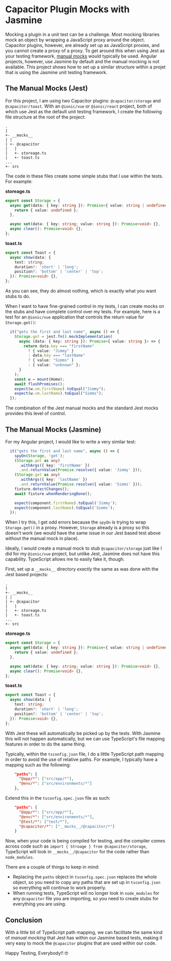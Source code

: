 # Capacitor Plugin Mocks with Jasmine

Mocking a plugin in a unit test can be a challenge. Most mocking libraries mock an object by wrapping a JavaScript proxy around the object. Capacitor plugins, however, are already set up as JavaScript proxies, and you cannot create a proxy of a proxy. To get around this when using Jest as your testing framework, <a href="https://jestjs.io/docs/manual-mocks" _target="blank">manual mocks</a> would typically be used. Angular projects, however, use Jasmine by default and the manual mocking is not available. This project shows how to set up a similar structure within a projet that is using the Jasmine unit testing framework.

## The Manual Mocks (Jest)

For this project, I am using two Capacitor plugins: `@capacitor/storage` and `@capacitor/toast`. With an `@ionic/vue` or `@ionic/react` project, both of which use Jest as the default unit testing framework, I create the following file structure at the root of the project:

```
.
|
+- __mocks__
| |
| +- @capacitor
|   |
|   +- storeage.ts
|   +- toast.ts
...
+- src
```

The code in these files create some simple stubs that I use within the tests. For example:

**storeage.ts**

```TypeScript
export const Storage = {
  async get(data: { key: string }): Promise<{ value: string | undefined }> {
    return { value: undefined };
  },

  async set(data: { key: string; value: string }): Promise<void> {},
  async clear(): Promise<void> {},
};
```

**toast.ts**

```TypeScript
export const Toast = {
  async show(data: {
    text: string;
    duration?: 'short' | 'long';
    position?: 'bottom' | 'center' | 'top';
  }): Promise<void> {},
};
```

As you can see, they do almost nothing, which is exactly what you want stubs to do.

When I want to have fine-grained control in my tests, I can create mocks on the stubs and have complete control over my tests. For example, here is a test for an `@ionic/vue` application that controls the return value for `Storage.get()`:

```TypeScript
  it("gets the first and last name", async () => {
    Storage.get = jest.fn().mockImplementation(
      async (data: { key: string }): Promise<{ value: string }> => {
        return data.key === "firstName"
          ? { value: "Jimmy" }
          : data.key === "lastName"
          ? { value: "Simms" }
          : { value: "unknown" };
      }
    );
    const w = mount(Home);
    await flushPromises();
    expect(w.vm.firstName).toEqual("Jimmy");
    expect(w.vm.lastName).toEqual("Simms");
  });
```

The combination of the Jest manual mocks and the standard Jest mocks provides this level of control.

## The Manual Mocks (Jasmine)

For my Angular project, I would like to write a very similar test:

```TypeScript
  it("gets the first and last name", async () => {
    spyOn(Storage, 'get');
    (Storage.get as any)
      .withArgs({ key: 'firstName' })
      .and.returnValue(Promise.resolve({ value: 'Jimmy' }));
    (Storage.get as any)
      .withArgs({ key: 'lastName' })
      .and.returnValue(Promise.resolve({ value: 'Simms' }));
    fixture.detectChanges();
    await fixture.whenRenderingDone();

    expect(component.firstName).toEqual('Jimmy');
    expect(component.lastName).toEqual('Simms');
  });
```

When I try this, I get odd errors because the `spyOn` is trying to wrap `Storage.get()` in a proxy. However, `Storage` already is a proxy so this doesn't work (we would have the same issue in our Jest based test above without the manual mock in place).

Ideally, I would create a manual mock to stub `@capacitor/storage` just like I did for my `@ionic/vue` project, but unlike Jest, Jasmine does not have this capability. TypeScript allows me to easily fake it, though.

First, set up a `__mocks__` directory _exactly_ the same as was done with the Jest based projects:

```
.
|
+- __mocks__
| |
| +- @capacitor
|   |
|   +- storeage.ts
|   +- toast.ts
...
+- src
```

**storeage.ts**

```TypeScript
export const Storage = {
  async get(data: { key: string }): Promise<{ value: string | undefined }> {
    return { value: undefined };
  },

  async set(data: { key: string; value: string }): Promise<void> {},
  async clear(): Promise<void> {},
};
```

**toast.ts**

```TypeScript
export const Toast = {
  async show(data: {
    text: string;
    duration?: 'short' | 'long';
    position?: 'bottom' | 'center' | 'top';
  }): Promise<void> {},
};
```

With Jest these will automatically be picked up by the tests. With Jasmine this will not happen automatically, but we can use TypeScript's file mapping features in order to do the same thing.

Typically, within the `tsconfig.json` file, I do a little TypeScript path mapping in order to avoid the use of relative paths. For example, I typically have a mapping such as the following:

```JSON
    "paths": {
      "@app/*": ["src/app/*"],
      "@env/*": ["src/environments/*"]
    },
```

Extend this in the `tsconfig.spec.json` file as such:

```JSON
    "paths": {
      "@app/*": ["src/app/*"],
      "@env/*": ["src/environments/*"],
      "@test/*": ["test/*"],
      "@capacitor/*": ["__mocks__/@capacitor/*"]
    }
```

Now, when your code is being compiled for testing, and the compiler comes across code such as `import { Stroage } from @capacitor/storage`, TypeScript will look in `__mocks__/@capacitor` for the code rather than `node_modules`.

There are a couple of things to keep in mind:

- Replacing the `paths` object in `tsconfig.spec.json` replaces the whole object, so you need to copy any paths that are set up in `tsconfig.json` so everything will continue to work properly.
- When running tests, TypeScript will no longer look in `node_modules` for any `@capacitor` file you are importing, so you need to create stubs for everything you are using.

## Conclusion

With a little bit of TypeScript path mapping, we can facilitate the same kind of _manual mocking_ that Jest has within our Jasmine based tests, making it very easy to mock the `@capacitor` plugins that are used within our code.

Happy Testing, Everybody!! 🤓
